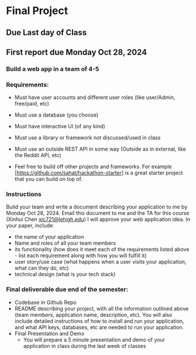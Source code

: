 # Final Project

## Due Last day of Class
## First report due Monday Oct 28, 2024

### Build a web app in a team of 4-5

### Requirements:
* Must have user accounts and different user roles (like user/Admin, free/paid, etc)
* Must use a database (you choose)
* Must have interactive UI (of any kind)
* Must use a library or framework not discussed/used in class
* Must use an outside REST API in some way (Outside as in external, like the Reddit API, etc)

* Feel free to build off other projects and frameworks. For example [https://github.com/sahat/hackathon-starter] is a great starter project that you can build on top of. 

### Instructions
Build your team and write a document describing your application to me by Monday Oct 28, 2024. Email this document to me and the TA for this course (Xinhui Chen xic721@lehigh.edu)  I will approve your web application idea. In your paper, include:
* the name of your application
* Name and roles of all your team members
* its functionality (how does it meet each of the requirements listed above - list each requirement along with how you will fulfill it)
* user story/use case (what happens when a user visits your application, what can they do, etc)
* technical design (what is your tech stack)


### Final deliverable due end of the semester:
* Codebase in Github Repo
* README describing your project, with all the information outlined above (team members, application name, description, etc). You will also include detailed instructions of how to install and run your application, and what API keys, databases, etc are needed to run your application.
* Final Presentation and Demo
  * You will prepare a 5 minute presentation and demo of your application in class during the last week of classes
